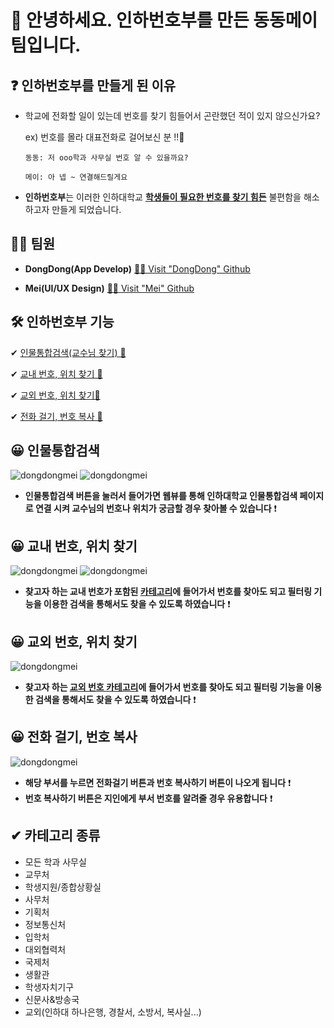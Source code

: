 # 🙌 안녕하세요. 인하번호부를 만든 동동메이 팀입니다.

## ❓ 인하번호부를 만들게 된 이유
- 학교에 전화할 일이 있는데 번호를 찾기 힘들어서 곤란했던 적이 있지 않으신가요?

  ex) 번호를 몰라 대표전화로 걸어보신 분 !!🤚

      동동: 저 ooo학과 사무실 번호 알 수 있을까요?

      메이: 아 넵 ~ 연결해드릴게요

- **인하번호부**는 이러한 인하대학교  **<u>학생들이 필요한 번호를 찾기 힘든</u>** 불편함을 해소하고자 만들게 되었습니다.   
  

## 🙋‍♀️ 팀원
- **DongDong(App Develop)**  [🙋‍♂️ Visit "DongDong" Github](https://github.com/HanKwanJin)

- **Mei(UI/UX Design)**  [🙋‍♂️ Visit "Mei" Github](https://github.com/hyunjoebrother)

## 🛠 인하번호부 기능
✔  [인물통합검색(교수님 찾기) 🔎](#-인물통합검색)

✔  [교내 번호, 위치 찾기 🔎](#-교내-번호-위치-찾기)

✔ [교외 번호, 위치 찾기🔎](#-교외-번호-위치-찾기)

✔ [전화 걸기, 번호 복사 📱](#-전화-걸기-번호-복사)

## 😀 인물통합검색
![dongdongmei](https://img1.daumcdn.net/thumb/R1280x0/?scode=mtistory2&fname=https%3A%2F%2Fblog.kakaocdn.net%2Fdn%2Fr6kbh%2FbtrnQ5RK30E%2FuO8c4AjMdgdeqnbblQ54b0%2Fimg.png) ![dongdongmei](https://img1.daumcdn.net/thumb/R1280x0/?scode=mtistory2&fname=https%3A%2F%2Fblog.kakaocdn.net%2Fdn%2F6egfh%2FbtrnQ5qGhOw%2FeqkKDRRU1uDe1bXV2ES800%2Fimg.png)

- **인물통합검색 버튼을 눌러서 들어가면 웹뷰를 통해 인하대학교 인물통합검색 페이지로 연결 시켜 교수님의 번호나 위치가 궁금할 경우 찾아볼 수 있습니다** ❗

## 😀 교내 번호, 위치 찾기
![dongdongmei](https://img1.daumcdn.net/thumb/R1280x0/?scode=mtistory2&fname=https%3A%2F%2Fblog.kakaocdn.net%2Fdn%2FO1w4f%2FbtrnQjJuPsc%2FKxDKlFihwS3BXNXSabHbiK%2Fimg.png) ![dongdongmei](https://img1.daumcdn.net/thumb/R1280x0/?scode=mtistory2&fname=https%3A%2F%2Fblog.kakaocdn.net%2Fdn%2FceBjwt%2FbtrnL7wciU3%2FSo8CweqaVLji5dIIL9dvYk%2Fimg.png)

- **찾고자 하는 교내 번호가 포함된 [카테고리](#-카테고리-종류)에 들어가서 번호를 찾아도 되고 필터링 기능을 이용한 검색을 통해서도 찾을 수 있도록 하였습니다** ❗
## 😀 교외 번호, 위치 찾기
![dongdongmei](https://img1.daumcdn.net/thumb/R1280x0/?scode=mtistory2&fname=https%3A%2F%2Fblog.kakaocdn.net%2Fdn%2Fu7bnL%2FbtrnOPPAPzz%2FzHH1OzjXlHCw69QBiw3tn0%2Fimg.png) 

- **찾고자 하는 [교외 번호 카테고리](#-카테고리-종류)에 들어가서 번호를 찾아도 되고 필터링 기능을 이용한 검색을 통해서도 찾을 수 있도록 하였습니다** ❗

## 😀 전화 걸기, 번호 복사
![dongdongmei](https://img1.daumcdn.net/thumb/R1280x0/?scode=mtistory2&fname=https%3A%2F%2Fblog.kakaocdn.net%2Fdn%2F5ZXB3%2FbtrnLIwLk9B%2F5bj6oThlR8dSfAKEGrXX9k%2Fimg.png)
- **해당 부서를 누르면 전화걸기 버튼과 번호 복사하기 버튼이 나오게 됩니다** ❗
- **번호 복사하기 버튼은 지인에게 부서 번호를 알려줄 경우 유용합니다** ❗


## ✔ 카테고리 종류
 - 모든 학과 사무실
 - 교무처
 - 학생지원/종합상황실
 - 사무처
 - 기획처
 - 정보통신처
 - 입학처
 - 대외협력처
 - 국제처
 - 생활관
 - 학생자치기구
 - 신문사&방송국
 - 교외(인하대 하나은행, 경찰서, 소방서, 복사실...)


